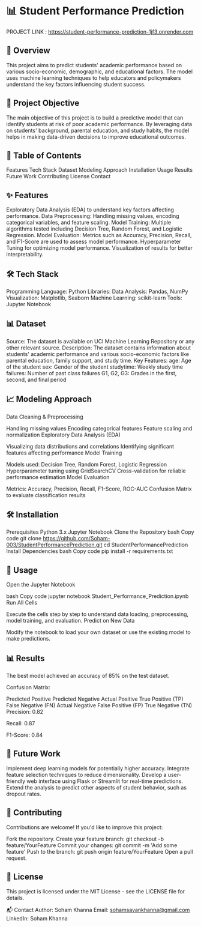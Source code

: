 # 📊 Student Performance Prediction

PROJECT LINK : https://student-performance-prediction-1jf3.onrender.com

## 🚀 Overview
This project aims to predict students' academic performance based on various socio-economic, demographic, and educational factors. The model uses machine learning techniques to help educators and policymakers understand the key factors influencing student success.


## 🎯 Project Objective
The main objective of this project is to build a predictive model that can identify students at risk of poor academic performance. By leveraging data on students' background, parental education, and study habits, the model helps in making data-driven decisions to improve educational outcomes.


## 📁 Table of Contents
Features
Tech Stack
Dataset
Modeling Approach
Installation
Usage
Results
Future Work
Contributing
License
Contact


## ✨ Features
Exploratory Data Analysis (EDA) to understand key factors affecting performance.
Data Preprocessing: Handling missing values, encoding categorical variables, and feature scaling.
Model Training: Multiple algorithms tested including Decision Tree, Random Forest, and Logistic Regression.
Model Evaluation: Metrics such as Accuracy, Precision, Recall, and F1-Score are used to assess model performance.
Hyperparameter Tuning for optimizing model performance.
Visualization of results for better interpretability.


## 🛠️ Tech Stack
Programming Language: Python
Libraries:
Data Analysis: Pandas, NumPy
Visualization: Matplotlib, Seaborn
Machine Learning: scikit-learn
Tools: Jupyter Notebook


## 📊 Dataset
Source: The dataset is available on UCI Machine Learning Repository or any other relevant source.
Description: The dataset contains information about students' academic performance and various socio-economic factors like parental education, family support, and study time.
Key Features:
age: Age of the student
sex: Gender of the student
studytime: Weekly study time
failures: Number of past class failures
G1, G2, G3: Grades in the first, second, and final period


## 📈 Modeling Approach
Data Cleaning & Preprocessing


Handling missing values
Encoding categorical features
Feature scaling and normalization
Exploratory Data Analysis (EDA)


Visualizing data distributions and correlations
Identifying significant features affecting performance
Model Training


Models used: Decision Tree, Random Forest, Logistic Regression
Hyperparameter tuning using GridSearchCV
Cross-validation for reliable performance estimation
Model Evaluation


Metrics: Accuracy, Precision, Recall, F1-Score, ROC-AUC
Confusion Matrix to evaluate classification results


## 🛠️ Installation
Prerequisites
Python 3.x
Jupyter Notebook
Clone the Repository
bash
Copy code
git clone https://github.com/Soham-003/StudentPerformancePrediction.git
cd StudentPerformancePrediction
Install Dependencies
bash
Copy code
pip install -r requirements.txt


## 🚀 Usage
Open the Jupyter Notebook

bash
Copy code
jupyter notebook Student_Performance_Prediction.ipynb
Run All Cells

Execute the cells step by step to understand data loading, preprocessing, model training, and evaluation.
Predict on New Data

Modify the notebook to load your own dataset or use the existing model to make predictions.


## 📊 Results
The best model achieved an accuracy of 85% on the test dataset.

Confusion Matrix:

Predicted Positive	Predicted Negative
Actual Positive	True Positive (TP)	False Negative (FN)
Actual Negative	False Positive (FP)	True Negative (TN)
Precision: 0.82

Recall: 0.87

F1-Score: 0.84


## 🔮 Future Work

Implement deep learning models for potentially higher accuracy.
Integrate feature selection techniques to reduce dimensionality.
Develop a user-friendly web interface using Flask or Streamlit for real-time predictions.
Extend the analysis to predict other aspects of student behavior, such as dropout rates.


## 🤝 Contributing
Contributions are welcome! If you'd like to improve this project:

Fork the repository.
Create your feature branch: git checkout -b feature/YourFeature
Commit your changes: git commit -m 'Add some feature'
Push to the branch: git push origin feature/YourFeature
Open a pull request.


## 📝 License
This project is licensed under the MIT License - see the LICENSE file for details.

📬 Contact
Author: Soham Khanna
Email: sohamsavankhanna@gmail.com
LinkedIn: Soham Khanna
